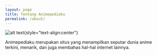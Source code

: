```yaml
---
layout: page
title: Tentang Animepediaku
permalink: /about/
---
```

![alt text](https://d3f4lt.github.io/animepediaku/assets/animepediaku.jpg "Animepediaku"){style="text-align:center"}


Animepediaku merupakan situs yang menampilkan seputar dunia anime terkini, menarik, dan juga membahas hal-hal internet lainnya.
